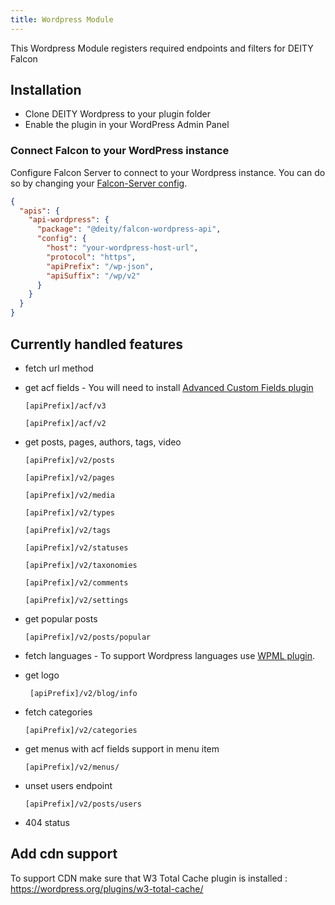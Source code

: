 ```yaml
---
title: Wordpress Module
---
```


This Wordpress Module registers required endpoints and filters for DEITY Falcon

## Installation

- Clone DEITY Wordpress to your plugin folder
- Enable the plugin in your WordPress Admin Panel

### Connect Falcon to your WordPress instance

Configure Falcon Server to connect to your Wordpress instance.
You can do so by changing your [Falcon-Server config](/docs/2019/platform/miscellaneous/config).

```json
{
  "apis": {
    "api-wordpress": {
      "package": "@deity/falcon-wordpress-api",
      "config": {
        "host": "your-wordpress-host-url",
        "protocol": "https",
        "apiPrefix": "/wp-json",
        "apiSuffix": "/wp/v2"
      }
    }
  }
}
```

## Currently handled features

- fetch url method
- get acf fields - You will need to install [Advanced Custom Fields plugin](https://www.advancedcustomfields.com/)
    ```text
    [apiPrefix]/acf/v3
    ```
    ```text
    [apiPrefix]/acf/v2
    ```

- get posts, pages, authors, tags, video
    ```text
    [apiPrefix]/v2/posts
    ```
    ```text
    [apiPrefix]/v2/pages
    ```
    ```text
    [apiPrefix]/v2/media
    ```
    ```text
    [apiPrefix]/v2/types
    ```
    ```text
    [apiPrefix]/v2/tags
    ```
    ```text
    [apiPrefix]/v2/statuses
    ```
    ```text
    [apiPrefix]/v2/taxonomies
    ```
    ```text
    [apiPrefix]/v2/comments
    ```
    ```text
    [apiPrefix]/v2/settings
    ```

- get popular posts
    ```text
    [apiPrefix]/v2/posts/popular
    ```

- fetch languages - To support Wordpress languages use [WPML plugin](https://wpml.org/).

- get logo
   ```text
    [apiPrefix]/v2/blog/info
   ```

- fetch categories
    ```text
    [apiPrefix]/v2/categories
    ```

- get menus with acf fields support in menu item
    ```text
    [apiPrefix]/v2/menus/
    ```

- unset users endpoint
    ```text
    [apiPrefix]/v2/posts/users
    ```

- 404 status

## Add cdn support

To support CDN make sure that W3 Total Cache plugin is installed : https://wordpress.org/plugins/w3-total-cache/
